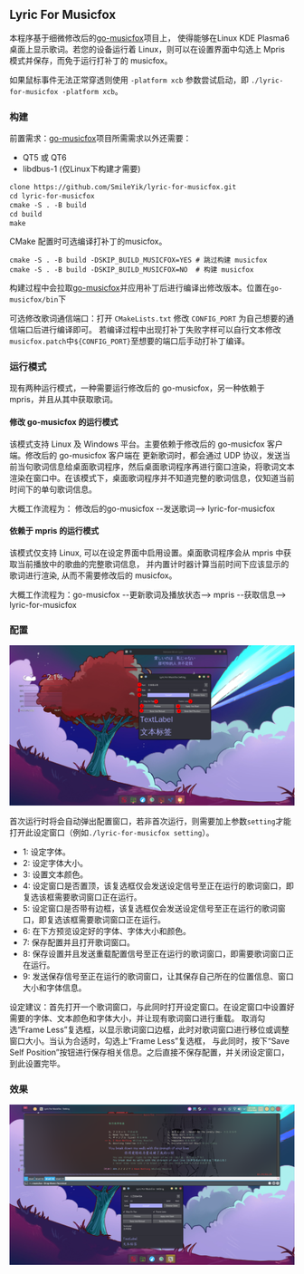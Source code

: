 ## Lyric For Musicfox

本程序基于细微修改后的[go-musicfox](https://github.com/go-musicfox/go-musicfox)项目上，
使得能够在Linux KDE Plasma6桌面上显示歌词。若您的设备运行着 Linux，则可以在设置界面中勾选上
Mpris 模式并保存，而免于运行打补丁的 musicfox。

如果鼠标事件无法正常穿透则使用 `-platform xcb` 参数尝试启动，即 `./lyric-for-musicfox -platform xcb`。

### 构建

前置需求：[go-musicfox](https://github.com/go-musicfox/go-musicfox)项目所需需求以外还需要：

* QT5 或 QT6
* libdbus-1 (仅Linux下构建才需要)

```
clone https://github.com/SmileYik/lyric-for-musicfox.git
cd lyric-for-musicfox
cmake -S . -B build
cd build
make
```

CMake 配置时可选编译打补丁的musicfox。
```
cmake -S . -B build -DSKIP_BUILD_MUSICFOX=YES # 跳过构建 musicfox
cmake -S . -B build -DSKIP_BUILD_MUSICFOX=NO  # 构建 musicfox
```

构建过程中会拉取[go-musicfox](https://github.com/go-musicfox/go-musicfox)并应用补丁后进行编译出修改版本。位置在`go-musicfox/bin`下

可选修改歌词通信端口：打开 `CMakeLists.txt` 修改 `CONFIG_PORT` 为自己想要的通信端口后进行编译即可。
若编译过程中出现打补丁失败字样可以自行文本修改`musicfox.patch`中`${CONFIG_PORT}`至想要的端口后手动打补丁编译。

### 运行模式

现有两种运行模式，一种需要运行修改后的 go-musicfox，另一种依赖于 mpris，并且从其中获取歌词。

#### 修改 go-musicfox 的运行模式

该模式支持 Linux 及 Windows 平台。主要依赖于修改后的 go-musicfox 客户端。修改后的 go-musicfox 客户端在
更新歌词时，都会通过 UDP 协议，发送当前当句歌词信息给桌面歌词程序，然后桌面歌词程序再进行窗口渲染，将歌词文本
渲染在窗口中。在该模式下，桌面歌词程序并不知道完整的歌词信息，仅知道当前时间下的单句歌词信息。

大概工作流程为： 修改后的go-musicfox --发送歌词--> lyric-for-musicfox

#### 依赖于 mpris 的运行模式

该模式仅支持 Linux, 可以在设定界面中启用设置。桌面歌词程序会从 mpris 中获取当前播放中的歌曲的完整歌词信息，
并内置计时器计算当前时间下应该显示的歌词进行渲染, 从而不需要修改后的 musicfox。

大概工作流程为：go-musicfox --更新歌词及播放状态--> mpris --获取信息--> lyric-for-musicfox

### 配置

![setting window](./docs/3.png)

首次运行时将会自动弹出配置窗口，若非首次运行，则需要加上参数`setting`才能打开此设定窗口（例如`./lyric-for-musicfox setting`）。

* 1: 设定字体。
* 2: 设定字体大小。
* 3: 设置文本颜色。
* 4: 设定窗口是否置顶，该复选框仅会发送设定信号至正在运行的歌词窗口，即复选该框需要歌词窗口正在运行。
* 5: 设定窗口是否带有边框，该复选框仅会发送设定信号至正在运行的歌词窗口，即复选该框需要歌词窗口正在运行。
* 6: 在下方预览设定好的字体、字体大小和颜色。
* 7: 保存配置并且打开歌词窗口。
* 8: 保存设置并且发送重载配置信号至正在运行的歌词窗口，即需要歌词窗口正在运行。
* 9: 发送保存信号至正在运行的歌词窗口，让其保存自己所在的位置信息、窗口大小和字体信息。

设定建议：首先打开一个歌词窗口，与此同时打开设定窗口。在设定窗口中设置好需要的字体、文本颜色和字体大小，并让现有歌词窗口进行重载。
取消勾选“Frame Less”复选框，以显示歌词窗口边框，此时对歌词窗口进行移位或调整窗口大小。当认为合适时，勾选上“Frame Less”复选框，
与此同时，按下“Save Self Position”按钮进行保存相关信息。之后直接不保存配置，并关闭设定窗口，到此设置完毕。

### 效果

![2](./docs/2.png)
